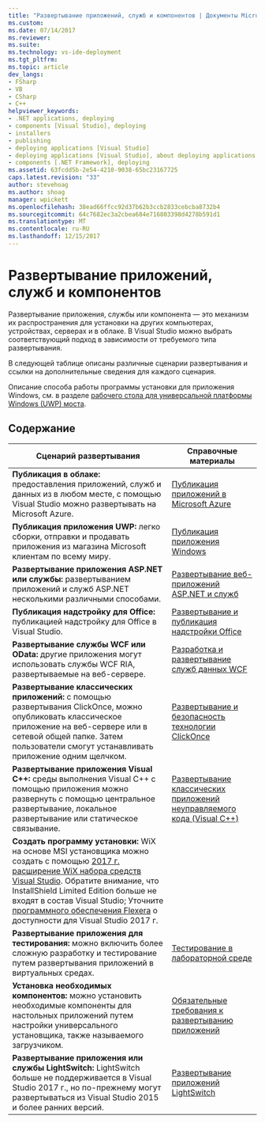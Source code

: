 ```yaml
---
title: "Развертывание приложений, служб и компонентов | Документы Microsoft"
ms.custom: 
ms.date: 07/14/2017
ms.reviewer: 
ms.suite: 
ms.technology: vs-ide-deployment
ms.tgt_pltfrm: 
ms.topic: article
dev_langs:
- FSharp
- VB
- CSharp
- C++
helpviewer_keywords:
- .NET applications, deploying
- components [Visual Studio], deploying
- installers
- publishing
- deploying applications [Visual Studio]
- deploying applications [Visual Studio], about deploying applications
- components [.NET Framework], deploying
ms.assetid: 63fcdd5b-2e54-4210-9038-65bc23167725
caps.latest.revision: "33"
author: stevehoag
ms.author: shoag
manager: wpickett
ms.openlocfilehash: 38ead66ffcc92d37b62b3ccb2833cebcba8732b4
ms.sourcegitcommit: 64c7682ec3a2cbea684e716803398d4278b591d1
ms.translationtype: MT
ms.contentlocale: ru-RU
ms.lasthandoff: 12/15/2017
---
```

# <a name="deploying-applications-services-and-components"></a>Развертывание приложений, служб и компонентов

Развертывание приложения, службы или компонента — это механизм их распространения для установки на других компьютерах, устройствах, серверах и в облаке. В Visual Studio можно выбрать соответствующий подход в зависимости от требуемого типа развертывания.  
  
В следующей таблице описаны различные сценарии развертывания и ссылки на дополнительные сведения для каждого сценария.  

Описание способа работы программы установки для приложения Windows, см. в разделе [рабочего стола для универсальной платформы Windows (UWP) моста](/windows/uwp/porting/desktop-to-uwp-root#convert).

 
## <a name="in-this-section"></a>Содержание  
  
| Сценарий развертывания | Справочные материалы |
| --- | --- |  
| **Публикация в облаке:** предоставления приложений, служб и данных из в любом месте, с помощью Visual Studio можно развертывать на Microsoft Azure.|[Публикация приложений в Microsoft Azure](https://docs.microsoft.com/en-us/azure/#pivot=products) |
| **Публикация приложения UWP:** легко сборки, отправки и продавать приложения из магазина Microsoft клиентам по всему миру. |[Публикация приложения Windows](https://developer.microsoft.com/store/publish-apps) |
| **Развертывание приложения ASP.NET или службы:** развертыванием приложений и служб ASP.NET несколькими различными способами.|[Развертывание веб-приложений ASP.NET и служб](http://www.asp.net/aspnet/overview/deployment) |
| **Публикация надстройку для Office:** публикацией надстройку для Office в Visual Studio. | [Развертывание и публикация надстройки Office](https://dev.office.com/docs/add-ins/publish/publish) |
| **Развертывание службы WCF или OData:** другие приложения могут использовать службы WCF RIA, развертываемые на веб-сервере. | [Разработка и развертывание служб данных WCF](https://docs.microsoft.com/dotnet/framework/data/wcf/developing-and-deploying-wcf-data-services) |
| **Развертывание классических приложений:** с помощью развертывания ClickOnce, можно опубликовать классическое приложение на веб-сервере или в сетевой общей папке. Затем пользователи смогут устанавливать приложение одним щелчком. | [Развертывание и безопасность технологии ClickOnce](../deployment/clickonce-security-and-deployment.md) |
| **Развертывание приложения Visual C++:** среды выполнения Visual C++ с помощью приложения можно развернуть с помощью центральное развертывание, локальное развертывание или статическое связывание. | [Развертывание классических приложений неуправляемого кода (Visual C++)](/cpp/ide/deploying-native-desktop-applications-visual-cpp.md) |
| **Создать программу установки:** WiX на основе MSI установщика можно создать с помощью [2017 г. расширение WiX набора средств Visual Studio](https://marketplace.visualstudio.com/items?itemName=RobMensching.WixToolsetVisualStudio2017Extension). Обратите внимание, что InstallShield Limited Edition больше не входят в состав Visual Studio; Уточните [программного обеспечения Flexera](http://learn.flexerasoftware.com/content/IS-EVAL-InstallShield-Limited-Edition-Visual-Studio) о доступности для Visual Studio 2017 г. |
| **Развертывание приложения для тестирования:** можно включить более сложную разработку и тестирование путем развертывания приложений в виртуальных средах.|[Тестирование в лабораторной среде](../test/lab-management/using-a-lab-environment-for-your-application-lifecycle.md) | 
| **Установка необходимых компонентов:** можно установить необходимые компоненты для настольных приложений путем настройки универсального установщика, также называемого загрузчиком.|[Обязательные требования к развертыванию приложений](../deployment/application-deployment-prerequisites.md) |
| **Развертывание приложения или службы LightSwitch:** LightSwitch больше не поддерживается в Visual Studio 2017 г., но по-прежнему могут развертываться из Visual Studio 2015 и более ранних версий. | [Развертывание приложений LightSwitch](http://msdn.microsoft.com/Library/4818d933-295c-4ecc-9148-7ad9ca28dcdb) |  

